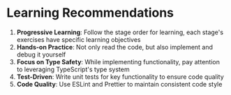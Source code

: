 # Learning Recommendations

1. **Progressive Learning**: Follow the stage order for learning, each stage's exercises have specific learning objectives
2. **Hands-on Practice**: Not only read the code, but also implement and debug it yourself
3. **Focus on Type Safety**: While implementing functionality, pay attention to leveraging TypeScript's type system
4. **Test-Driven**: Write unit tests for key functionality to ensure code quality
5. **Code Quality**: Use ESLint and Prettier to maintain consistent code style